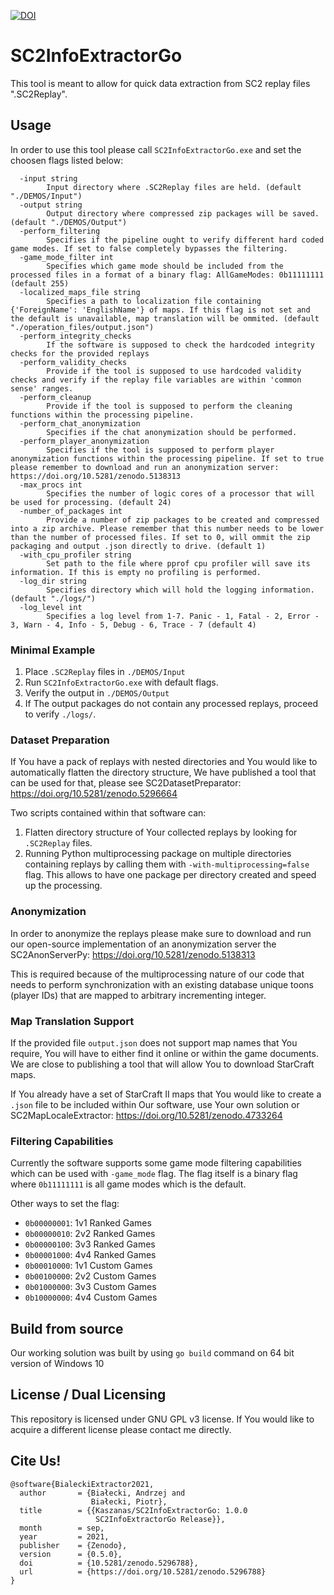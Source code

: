 [![DOI](https://zenodo.org/badge/DOI/10.5281/zenodo.5296788.svg)](https://doi.org/10.5281/zenodo.5296788)

# SC2InfoExtractorGo

This tool is meant to allow for quick data extraction from SC2 replay files ".SC2Replay".

## Usage

In order to use this tool please call ```SC2InfoExtractorGo.exe``` and set the choosen flags listed below:

```
  -input string
    	Input directory where .SC2Replay files are held. (default "./DEMOS/Input")
  -output string
    	Output directory where compressed zip packages will be saved. (default "./DEMOS/Output")
  -perform_filtering
    	Specifies if the pipeline ought to verify different hard coded game modes. If set to false completely bypasses the filtering.
  -game_mode_filter int
    	Specifies which game mode should be included from the processed files in a format of a binary flag: AllGameModes: 0b11111111 (default 255)
  -localized_maps_file string
    	Specifies a path to localization file containing {'ForeignName': 'EnglishName'} of maps. If this flag is not set and the default is unavailable, map translation will be ommited. (default "./operation_files/output.json")
  -perform_integrity_checks
    	If the software is supposed to check the hardcoded integrity checks for the provided replays
  -perform_validity_checks
    	Provide if the tool is supposed to use hardcoded validity checks and verify if the replay file variables are within 'common sense' ranges.
  -perform_cleanup
    	Provide if the tool is supposed to perform the cleaning functions within the processing pipeline.
  -perform_chat_anonymization
    	Specifies if the chat anonymization should be performed.
  -perform_player_anonymization
    	Specifies if the tool is supposed to perform player anonymization functions within the processing pipeline. If set to true please remember to download and run an anonymization server: https://doi.org/10.5281/zenodo.5138313
  -max_procs int
    	Specifies the number of logic cores of a processor that will be used for processing. (default 24)
  -number_of_packages int
    	Provide a number of zip packages to be created and compressed into a zip archive. Please remember that this number needs to be lower than the number of processed files. If set to 0, will ommit the zip packaging and output .json directly to drive. (default 1)
  -with_cpu_profiler string
    	Set path to the file where pprof cpu profiler will save its information. If this is empty no profiling is performed.
  -log_dir string
    	Specifies directory which will hold the logging information. (default "./logs/")
  -log_level int
    	Specifies a log level from 1-7. Panic - 1, Fatal - 2, Error - 3, Warn - 4, Info - 5, Debug - 6, Trace - 7 (default 4)
```

### Minimal Example

1. Place ```.SC2Replay``` files in ```./DEMOS/Input```
2. Run ```SC2InfoExtractorGo.exe``` with default flags.
3. Verify the output in ```./DEMOS/Output```
4. If The output packages do not contain any processed replays, proceed to verify ```./logs/```.

### Dataset Preparation

If You have a pack of replays with nested directories and You would like to automatically flatten the directory structure, We have published a tool that can be used for that, please see SC2DatasetPreparator: https://doi.org/10.5281/zenodo.5296664

Two scripts contained within that software can:
1. Flatten directory structure of Your collected replays by looking for ```.SC2Replay``` files.
2. Running Python multiprocessing package on multiple directories containing replays by calling them with ```-with-multiprocessing=false``` flag. This allows to have one package per directory created and speed up the processing.

### Anonymization

In order to anonymize the replays please make sure to download and run our open-source implementation of an anonymization server the SC2AnonServerPy: https://doi.org/10.5281/zenodo.5138313

This is required because of the multiprocessing nature of our code that needs to perform synchronization with an existing database unique toons (player IDs) that are mapped to arbitrary incrementing integer.

### Map Translation Support

If the provided file ```output.json``` does not support map names that You require, You will have to either find it online or within the game documents. We are close to publishing a tool that will allow You to download StarCraft maps.

If You already have a set of StarCraft II maps that You would like to create a ```.json``` file to be included within Our software, use Your own solution or SC2MapLocaleExtractor: https://doi.org/10.5281/zenodo.4733264

### Filtering Capabilities

Currently the software supports some game mode filtering capabilities which can be used with ```-game_mode``` flag.
The flag itself is a binary flag where ```0b11111111``` is all game modes which is the default.

Other ways to set the flag:
- ```0b00000001```: 1v1 Ranked Games
- ```0b00000010```: 2v2 Ranked Games
- ```0b00000100```: 3v3 Ranked Games
- ```0b00001000```: 4v4 Ranked Games
- ```0b00010000```: 1v1 Custom Games
- ```0b00100000```: 2v2 Custom Games
- ```0b01000000```: 3v3 Custom Games
- ```0b10000000```: 4v4 Custom Games

## Build from source

Our working solution was built by using ```go build``` command on 64 bit version of Windows 10

## License / Dual Licensing

This repository is licensed under GNU GPL v3 license. If You would like to acquire a different license please contact me directly.

## Cite Us!

```
@software{BialeckiExtractor2021,
  author       = {Białecki, Andrzej and
                  Białecki, Piotr},
  title        = {{Kaszanas/SC2InfoExtractorGo: 1.0.0 
                   SC2InfoExtractorGo Release}},
  month        = sep,
  year         = 2021,
  publisher    = {Zenodo},
  version      = {0.5.0},
  doi          = {10.5281/zenodo.5296788},
  url          = {https://doi.org/10.5281/zenodo.5296788}
}
```

